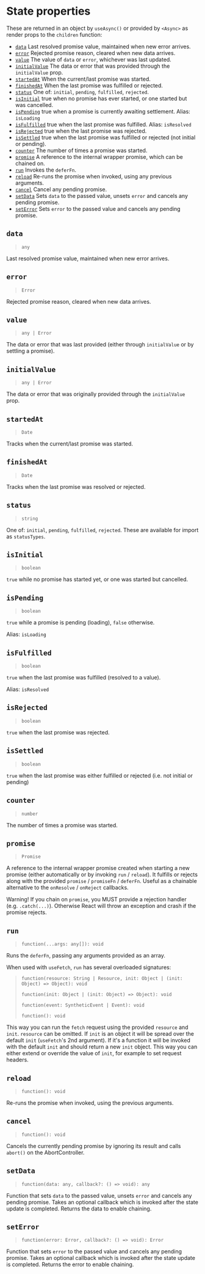 # State properties

These are returned in an object by `useAsync()` or provided by `<Async>` as render props to the `children` function:

- [`data`](#data) Last resolved promise value, maintained when new error arrives.
- [`error`](#error) Rejected promise reason, cleared when new data arrives.
- [`value`](#value) The value of `data` or `error`, whichever was last updated.
- [`initialValue`](#initialvalue) The data or error that was provided through the `initialValue` prop.
- [`startedAt`](#startedat) When the current/last promise was started.
- [`finishedAt`](#finishedat) When the last promise was fulfilled or rejected.
- [`status`](#status) One of: `initial`, `pending`, `fulfilled`, `rejected`.
- [`isInitial`](#isinitial) true when no promise has ever started, or one started but was cancelled.
- [`isPending`](#ispending) true when a promise is currently awaiting settlement. Alias: `isLoading`
- [`isFulfilled`](#isfulfilled) true when the last promise was fulfilled. Alias: `isResolved`
- [`isRejected`](#isrejected) true when the last promise was rejected.
- [`isSettled`](#issettled) true when the last promise was fulfilled or rejected \(not initial or pending\).
- [`counter`](#counter) The number of times a promise was started.
- [`promise`](#promise) A reference to the internal wrapper promise, which can be chained on.
- [`run`](#run) Invokes the `deferFn`.
- [`reload`](#reload) Re-runs the promise when invoked, using any previous arguments.
- [`cancel`](#cancel) Cancel any pending promise.
- [`setData`](#setdata) Sets `data` to the passed value, unsets `error` and cancels any pending promise.
- [`setError`](#seterror) Sets `error` to the passed value and cancels any pending promise.

## `data`

> `any`

Last resolved promise value, maintained when new error arrives.

## `error`

> `Error`

Rejected promise reason, cleared when new data arrives.

## `value`

> `any | Error`

The data or error that was last provided \(either through `initialValue` or by settling a promise\).

## `initialValue`

> `any | Error`

The data or error that was originally provided through the `initialValue` prop.

## `startedAt`

> `Date`

Tracks when the current/last promise was started.

## `finishedAt`

> `Date`

Tracks when the last promise was resolved or rejected.

## `status`

> `string`

One of: `initial`, `pending`, `fulfilled`, `rejected`. These are available for import as `statusTypes`.

## `isInitial`

> `boolean`

`true` while no promise has started yet, or one was started but cancelled.

## `isPending`

> `boolean`

`true` while a promise is pending \(loading\), `false` otherwise.

Alias: `isLoading`

## `isFulfilled`

> `boolean`

`true` when the last promise was fulfilled \(resolved to a value\).

Alias: `isResolved`

## `isRejected`

> `boolean`

`true` when the last promise was rejected.

## `isSettled`

> `boolean`

`true` when the last promise was either fulfilled or rejected \(i.e. not initial or pending\)

## `counter`

> `number`

The number of times a promise was started.

## `promise`

> `Promise`

A reference to the internal wrapper promise created when starting a new promise \(either automatically or by invoking `run` / `reload`\). It fulfills or rejects along with the provided `promise` / `promiseFn` / `deferFn`. Useful as a chainable alternative to the `onResolve` / `onReject` callbacks.

Warning! If you chain on `promise`, you MUST provide a rejection handler \(e.g. `.catch(...)`\). Otherwise React will throw an exception and crash if the promise rejects.

## `run`

> `function(...args: any[]): void`

Runs the `deferFn`, passing any arguments provided as an array.

When used with `useFetch`, `run` has several overloaded signatures:

> `function(resource: String | Resource, init: Object | (init: Object) => Object): void`
>
> `function(init: Object | (init: Object) => Object): void`
>
> `function(event: SyntheticEvent | Event): void`
>
> `function(): void`

This way you can run the `fetch` request using the provided `resource` and `init`. `resource` can be omitted. If `init` is an object it will be spread over the default `init` \(`useFetch`'s 2nd argument\). If it's a function it will be invoked with the default `init` and should return a new `init` object. This way you can either extend or override the value of `init`, for example to set request headers.

## `reload`

> `function(): void`

Re-runs the promise when invoked, using the previous arguments.

## `cancel`

> `function(): void`

Cancels the currently pending promise by ignoring its result and calls `abort()` on the AbortController.

## `setData`

> `function(data: any, callback?: () => void): any`

Function that sets `data` to the passed value, unsets `error` and cancels any pending promise. Takes an optional callback which is invoked after the state update is completed. Returns the data to enable chaining.

## `setError`

> `function(error: Error, callback?: () => void): Error`

Function that sets `error` to the passed value and cancels any pending promise. Takes an optional callback which is invoked after the state update is completed. Returns the error to enable chaining.
